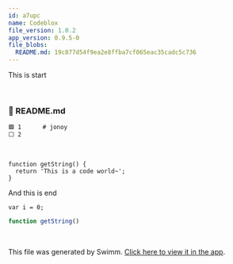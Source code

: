```yaml
---
id: a7upc
name: Codeblox
file_version: 1.0.2
app_version: 0.9.5-0
file_blobs:
  README.md: 19c877d54f9ea2e8ffba7cf065eac35cadc5c736
---
```


This is start

<br/>



<!-- NOTE-swimm-snippet: the lines below link your snippet to Swimm -->
### 📄 README.md
```markdown
🟩 1      # jonoy
⬜ 2      
```

<br/>

```auto
function getString() {
  return 'This is a code world~';
}
```

And this is end

```
var i = 0;
```

```ts
function getString()
```




<br/>

This file was generated by Swimm. [Click here to view it in the app](http://localhost:5000/repos/Z2l0aHViJTNBJTNBam9ub3klM0ElM0Fqam9vbm4x/docs/a7upc).